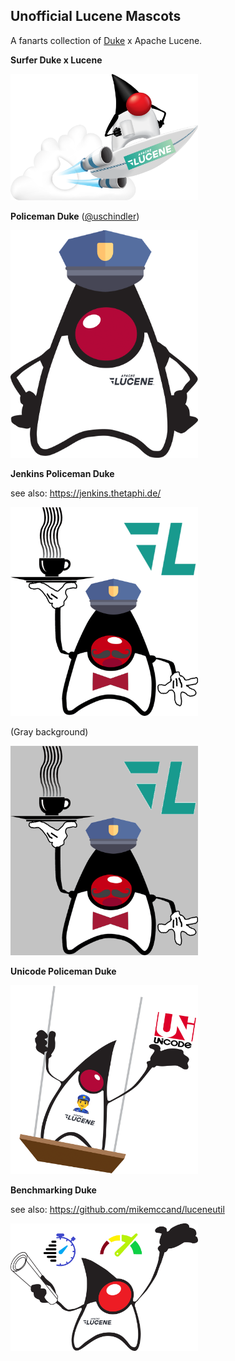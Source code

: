 ## Unofficial Lucene Mascots

A fanarts collection of [Duke](https://wiki.openjdk.java.net/display/duke/Main) x Apache Lucene.

**Surfer Duke x Lucene**

<img src="./lucene_duke_surf.png" width=300 />

**Policeman Duke** ([@uschindler](https://github.com/uschindler))

<img src="./policeman_duke.png" width=300/>

**Jenkins Policeman Duke**

see also: https://jenkins.thetaphi.de/

<img src="./policeman_duke_jenkins.png" width=300/>

(Gray background)

<img src="./policeman_duke_jenkins_gray.png" width=300/>


**Unicode Policeman Duke**

<img src="./policeman_duke_unicode.png" width=300/>

**Benchmarking Duke**

see also: https://github.com/mikemccand/luceneutil

<img src="./luceneutil_duke.png" width=300/>
